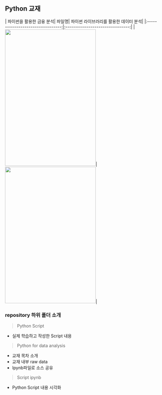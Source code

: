 ## Python 교재
|  파이썬을 활용한 금융 분석| 파일명| 파이썬 라이브러리를 활용한 데이터 분석|
|:----------------------------------:|:---------------------------------:|
|<img src="http://www.hanbit.co.kr/data/books/B4965740442_l.jpg" width="300px" height="450px">|<img src="https://t1.daumcdn.net/cfile/tistory/2130DA4756570A161F" width="300px" height="450px">|

### repository 하위 폴더 소개
> Python Script
 + 실제 학습하고 작성한 Script 내용

> Python for data analysis
 + 교재 목차 소개
 + 교재 내부 raw data
 + Ipynb파일로 소스 공유

> Script ipynb
 + Python Script 내용 시각화
